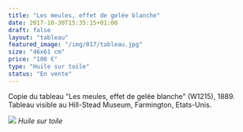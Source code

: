 ```yaml
---
title: "Les meules, effet de gelée blanche"
date: 2017-10-30T15:35:15+01:00
draft: false
layout: "tableau"
featured_image: "/img/017/tableau.jpg"
size: "46x61 cm"
price: "100 €"
type: "Huile sur toile"
status: "En vente"
---
```


Copie du tableau "Les meules, effet de gelée blanche" (W1215), 1889. Tableau visible au Hill-Stead Museum, Farmington, Etats-Unis.

![](/img/017/tableau.jpg)
*Huile sur toile*